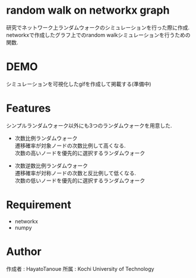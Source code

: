 # random walk on networkx graph

研究でネットワーク上ランダムウォークのシミュレーションを行った際に作成.  
networkxで作成したグラフ上でのrandom walkシミュレーションを行うための関数.  

# DEMO

シミュレーションを可視化したgifを作成して掲載する(準備中)

# Features

シンプルランダムウォーク以外にも3つのランダムウォークを用意した.

* 次数比例ランダムウォーク  
遷移確率が対象ノードの次数比例して高くなる.  
次数の高いノードを優先的に選択するランダムウォーク

* 次数逆数比例ランダムウォーク  
遷移確率が対称ノードの次数と反比例して低くなる.  
次数の低いノードを優先的に選択するランダムウォーク

# Requirement

* networkx
* numpy

# Author

 作成者 : HayatoTanoue
 所属 : Kochi University of Technology
